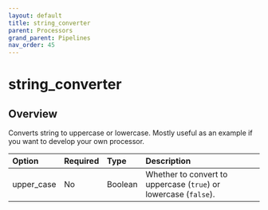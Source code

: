 ```yaml
---
layout: default
title: string_converter
parent: Processors
grand_parent: Pipelines
nav_order: 45
---
```


# string_converter

## Overview

Converts string to uppercase or lowercase. Mostly useful as an example if you want to develop your own processor.

Option | Required | Type | Description
:--- | :--- | :--- | :---
upper_case | No | Boolean | Whether to convert to uppercase (`true`) or lowercase (`false`).

<!---## Configuration

Content will be added to this section.

## Metrics

Content will be added to this section.--->